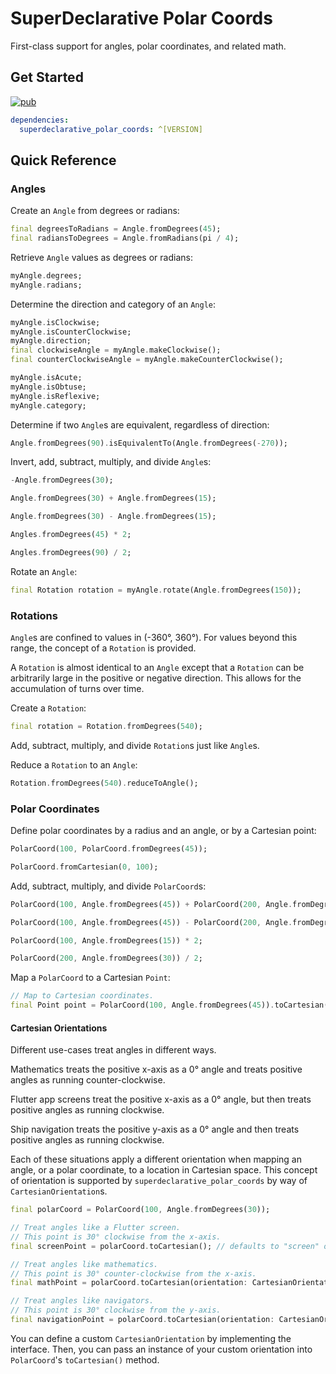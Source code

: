 # SuperDeclarative Polar Coords

First-class support for angles, polar coordinates, and related math.

## Get Started

[![pub](https://img.shields.io/pub/v/superdeclarative_polar_coords.svg?style=flat)](https://pub.dev/packages/superdeclarative_polar_coords)

```yaml
dependencies:
  superdeclarative_polar_coords: ^[VERSION]
```

## Quick Reference

### Angles

Create an `Angle` from degrees or radians:

```dart
final degreesToRadians = Angle.fromDegrees(45);
final radiansToDegrees = Angle.fromRadians(pi / 4);
```

Retrieve `Angle` values as degrees or radians:

```dart
myAngle.degrees;
myAngle.radians;
```

Determine the direction and category of an `Angle`:

```dart
myAngle.isClockwise;
myAngle.isCounterClockwise;
myAngle.direction;
final clockwiseAngle = myAngle.makeClockwise();
final counterClockwiseAngle = myAngle.makeCounterClockwise();

myAngle.isAcute;
myAngle.isObtuse;
myAngle.isReflexive;
myAngle.category;
```

Determine if two `Angle`s are equivalent, regardless of direction:

```dart
Angle.fromDegrees(90).isEquivalentTo(Angle.fromDegrees(-270));
```

Invert, add, subtract, multiply, and divide `Angle`s:

```dart
-Angle.fromDegrees(30);

Angle.fromDegrees(30) + Angle.fromDegrees(15);

Angle.fromDegrees(30) - Angle.fromDegrees(15);

Angles.fromDegrees(45) * 2;

Angles.fromDegrees(90) / 2;
```

Rotate an `Angle`:

```dart
final Rotation rotation = myAngle.rotate(Angle.fromDegrees(150));
```

### Rotations

`Angle`s are confined to values in (-360°, 360°). For values beyond this range, the concept of a `Rotation` is provided.

A `Rotation` is almost identical to an `Angle` except that a `Rotation` can be arbitrarily large in the positive or negative direction. This allows for the accumulation of turns over time.

Create a `Rotation`:

```dart
final rotation = Rotation.fromDegrees(540);
```

Add, subtract, multiply, and divide `Rotation`s just like `Angle`s.

Reduce a `Rotation` to an `Angle`:

```dart
Rotation.fromDegrees(540).reduceToAngle();
```

### Polar Coordinates

Define polar coordinates by a radius and an angle, or by a Cartesian point:

```dart
PolarCoord(100, PolarCoord.fromDegrees(45));

PolarCoord.fromCartesian(0, 100);
```

Add, subtract, multiply, and divide `PolarCoord`s:

```dart
PolarCoord(100, Angle.fromDegrees(45)) + PolarCoord(200, Angle.fromDegrees(135));

PolarCoord(100, Angle.fromDegrees(45)) - PolarCoord(200, Angle.fromDegrees(135));

PolarCoord(100, Angle.fromDegrees(15)) * 2;

PolarCoord(200, Angle.fromDegrees(30)) / 2;
```

Map a `PolarCoord` to a Cartesian `Point`:

```dart
// Map to Cartesian coordinates.
final Point point = PolarCoord(100, Angle.fromDegrees(45)).toCartesian();
```

#### Cartesian Orientations

Different use-cases treat angles in different ways.

Mathematics treats the positive x-axis as a 0° angle and treats positive angles as running counter-clockwise.

Flutter app screens treat the positive x-axis as a 0° angle, but then treats positive angles as running clockwise.

Ship navigation treats the positive y-axis as a 0° angle and then treats positive angles as running clockwise.

Each of these situations apply a different orientation when mapping an angle, or a polar coordinate, to a location in Cartesian space. This concept of orientation is supported by `superdeclarative_polar_coords` by way of `CartesianOrientation`s.

```dart
final polarCoord = PolarCoord(100, Angle.fromDegrees(30));

// Treat angles like a Flutter screen.
// This point is 30° clockwise from the x-axis.
final screenPoint = polarCoord.toCartesian(); // defaults to "screen" orientation

// Treat angles like mathematics.
// This point is 30° counter-clockwise from the x-axis.
final mathPoint = polarCoord.toCartesian(orientation: CartesianOrientation.math);

// Treat angles like navigators.
// This point is 30° clockwise from the y-axis.
final navigationPoint = polarCoord.toCartesian(orientation: CartesianOrientation.navigation);
```

You can define a custom `CartesianOrientation` by implementing the interface. Then, you can pass an instance of your custom orientation into `PolarCoord`'s `toCartesian()` method.